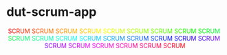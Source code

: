 # dut-scrum-app
<div class="rainbow-text" style="text-align: center;">
	<span class="block-line"><span><span style="color:#ff0000;">S</span><span style="color:#ff0d00;">C</span><span style="color:#ff1a00;">R</span><span style="color:#ff2600;">U</span><span style="color:#ff3300;">M&nbsp;</span></span><span><span style="color:#ff4000;">S</span><span style="color:#ff4d00;">C</span><span style="color:#ff5900;">R</span><span style="color:#ff6600;">U</span><span style="color:#ff7300;">M&nbsp;</span></span><span><span style="color:#ff8000;">S</span><span style="color:#ff8c00;">C</span><span style="color:#ff9900;">R</span><span style="color:#ffa600;">U</span><span style="color:#ffb300;">M&nbsp;</span></span><span><span style="color:#ffbf00;">S</span><span style="color:#ffcc00;">C</span><span style="color:#ffd900;">R</span><span style="color:#ffe500;">U</span><span style="color:#fff200;">M&nbsp;</span></span><span><span style="color:#ffff00;">S</span><span style="color:#f2ff00;">C</span><span style="color:#e6ff00;">R</span><span style="color:#d9ff00;">U</span><span style="color:#ccff00;">M&nbsp;</span></span><span><span style="color:#bfff00;">S</span><span style="color:#b2ff00;">C</span><span style="color:#a6ff00;">R</span><span style="color:#99ff00;">U</span><span style="color:#8cff00;">M&nbsp;</span></span><span><span style="color:#80ff00;">S</span><span style="color:#73ff00;">C</span><span style="color:#66ff00;">R</span><span style="color:#59ff00;">U</span><span style="color:#4cff00;">M&nbsp;</span></span><span><span style="color:#40ff00;">S</span><span style="color:#33ff00;">C</span><span style="color:#26ff00;">R</span><span style="color:#1aff00;">U</span><span style="color:#0dff00;">M&nbsp;</span></span><span><span style="color:#00ff00;">S</span><span style="color:#00ff0d;">C</span><span style="color:#00ff19;">R</span><span style="color:#00ff26;">U</span><span style="color:#00ff33;">M&nbsp;</span></span><span><span style="color:#00ff40;">S</span><span style="color:#00ff4d;">C</span><span style="color:#00ff59;">R</span><span style="color:#00ff66;">U</span><span style="color:#00ff73;">M&nbsp;</span></span><span><span style="color:#00ff80;">S</span><span style="color:#00ff8c;">C</span><span style="color:#00ff99;">R</span><span style="color:#00ffa6;">U</span><span style="color:#00ffb3;">M&nbsp;</span></span><span><span style="color:#00ffbf;">S</span><span style="color:#00ffcc;">C</span><span style="color:#00ffd9;">R</span><span style="color:#00ffe6;">U</span><span style="color:#00fff2;">M&nbsp;</span></span><span><span style="color:#00ffff;">S</span><span style="color:#00f2ff;">C</span><span style="color:#00e5ff;">R</span><span style="color:#00d9ff;">U</span><span style="color:#00ccff;">M&nbsp;</span></span><span><span style="color:#00bfff;">S</span><span style="color:#00b2ff;">C</span><span style="color:#00a6ff;">R</span><span style="color:#0099ff;">U</span><span style="color:#008cff;">M&nbsp;</span></span><span><span style="color:#007fff;">S</span><span style="color:#0073ff;">C</span><span style="color:#0066ff;">R</span><span style="color:#0059ff;">U</span><span style="color:#004cff;">M&nbsp;</span></span><span><span style="color:#0040ff;">S</span><span style="color:#0033ff;">C</span><span style="color:#0026ff;">R</span><span style="color:#0019ff;">U</span><span style="color:#000dff;">M&nbsp;</span></span><span><span style="color:#0000ff;">S</span><span style="color:#0d00ff;">C</span><span style="color:#1900ff;">R</span><span style="color:#2600ff;">U</span><span style="color:#3300ff;">M&nbsp;</span></span><span><span style="color:#4000ff;">S</span><span style="color:#4d00ff;">C</span><span style="color:#5900ff;">R</span><span style="color:#6600ff;">U</span><span style="color:#7300ff;">M&nbsp;</span></span><span><span style="color:#7f00ff;">S</span><span style="color:#8c00ff;">C</span><span style="color:#9900ff;">R</span><span style="color:#a600ff;">U</span><span style="color:#b300ff;">M&nbsp;</span></span><span><span style="color:#bf00ff;">S</span><span style="color:#cc00ff;">C</span><span style="color:#d900ff;">R</span><span style="color:#e500ff;">U</span><span style="color:#f200ff;">M&nbsp;</span></span><span><span style="color:#ff00ff;">S</span><span style="color:#ff00f2;">C</span><span style="color:#ff00e6;">R</span><span style="color:#ff00d9;">U</span><span style="color:#ff00cc;">M&nbsp;</span></span><span><span style="color:#ff00bf;">S</span><span style="color:#ff00b2;">C</span><span style="color:#ff00a6;">R</span><span style="color:#ff0099;">U</span><span style="color:#ff008c;">M&nbsp;</span></span><span><span style="color:#ff0080;">S</span><span style="color:#ff0073;">C</span><span style="color:#ff0066;">R</span><span style="color:#ff0059;">U</span><span style="color:#ff004c;">M&nbsp;</span></span><span><span style="color:#ff0040;">S</span><span style="color:#ff0033;">C</span><span style="color:#ff0026;">R</span><span style="color:#ff001a;">U</span><span style="color:#ff000d;">M</span></span></span>
</div>
